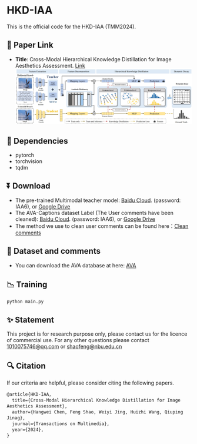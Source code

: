 # HKD-IAA
This is the official code for the HKD-IAA (TMM2024).
## 🔗 Paper Link
- **Title**: Cross-Modal Hierarchical Knowledge Distillation for Image Aesthetics Assessment. [Link](https:)
![img](Method.png)

## 📃 Dependencies
- pytorch
- torchvision
- tqdm

## ⏬ Download
- The pre-trained Multimodal teacher model: [Baidu Cloud](https://pan.baidu.com/s/1n3u3kwvj4s9NLeWLkD6nZA). (password: IAA6), or [Google Drive](https://drive.google.com/file/d/1i9OSUeMsXdzapnDY4aqpf7eX-lC3dk7_/view?usp=sharing)
- The AVA-Captions dataset Label (The User comments have been cleaned): [Baidu Cloud](https://pan.baidu.com/s/1xZ6qV-hMmsQqr9QL-dyrcg). (password: IAA6), or [Google Drive](https://drive.google.com/file/d/1btO_UHf2bbdTMtxpKKByicwq0TE14AyC/view?usp=sharing)
- The method we use to clean user comments can be found here：[Clean comments](https://github.com/V-Sense/Aesthetic-Image-Captioning-ICCVW-2019)

## 📂 Dataset and comments
- You can download the AVA database at here: [AVA](https://github.com/imfing/ava_downloader)


## 📉 Training
```
python main.py
```

## ✨ Statement
This project is for research purpose only, please contact us for the licence of commercial use. For any other questions please contact 1010075746@qq.com or shaofeng@nbu.edu.cn

## 🔍 Citation
If our criteria are helpful, please consider citing the following papers.
```
@article{HKD-IAA,
  title={Cross-Modal Hierarchical Knowledge Distillation for Image Aesthetics Assessment},
  author={Hangwei Chen, Feng Shao, Weiyi Jing, Huizhi Wang, Qiuping Jinag},
  journal={Transactions on Multimedia},
  year={2024},
}
```



